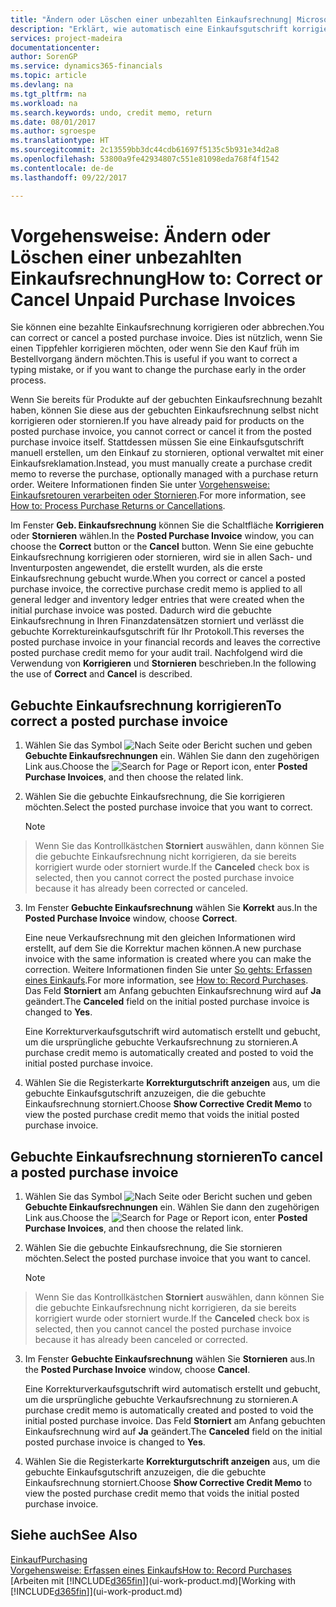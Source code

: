 ```yaml
---
title: "Ändern oder Löschen einer unbezahlten Einkaufsrechnung| Microsoft Docs"
description: "Erklärt, wie automatisch eine Einkaufsgutschrift korrigiert, abgebrochen oder rückgängig gemacht wird und eine gebuchte Einkaufsrechnung erstellt wird."
services: project-madeira
documentationcenter: 
author: SorenGP
ms.service: dynamics365-financials
ms.topic: article
ms.devlang: na
ms.tgt_pltfrm: na
ms.workload: na
ms.search.keywords: undo, credit memo, return
ms.date: 08/01/2017
ms.author: sgroespe
ms.translationtype: HT
ms.sourcegitcommit: 2c13559bb3dc44cdb61697f5135c5b931e34d2a8
ms.openlocfilehash: 53800a9fe42934807c551e81098eda768f4f1542
ms.contentlocale: de-de
ms.lasthandoff: 09/22/2017

---
```

# <a name="how-to-correct-or-cancel-unpaid-purchase-invoices"></a><span data-ttu-id="c7e36-103">Vorgehensweise: Ändern oder Löschen einer unbezahlten Einkaufsrechnung</span><span class="sxs-lookup"><span data-stu-id="c7e36-103">How to: Correct or Cancel Unpaid Purchase Invoices</span></span>
<span data-ttu-id="c7e36-104">Sie können eine bezahlte Einkaufsrechnung korrigieren oder abbrechen.</span><span class="sxs-lookup"><span data-stu-id="c7e36-104">You can correct or cancel a posted purchase invoice.</span></span> <span data-ttu-id="c7e36-105">Dies ist nützlich, wenn Sie einen Tippfehler korrigieren möchten, oder wenn Sie den Kauf früh im Bestellvorgang ändern möchten.</span><span class="sxs-lookup"><span data-stu-id="c7e36-105">This is useful if you want to correct a typing mistake, or if you want to change the purchase early in the order process.</span></span>

<span data-ttu-id="c7e36-106">Wenn Sie bereits für Produkte auf der gebuchten Einkaufsrechnung bezahlt haben, können Sie diese aus der gebuchten Einkaufsrechnung selbst nicht korrigieren oder stornieren.</span><span class="sxs-lookup"><span data-stu-id="c7e36-106">If you have already paid for products on the posted purchase invoice, you cannot correct or cancel it from the posted purchase invoice itself.</span></span> <span data-ttu-id="c7e36-107">Stattdessen müssen Sie eine Einkaufsgutschrift manuell erstellen, um den Einkauf zu stornieren, optional verwaltet mit einer Einkaufsreklamation.</span><span class="sxs-lookup"><span data-stu-id="c7e36-107">Instead, you must manually create a purchase credit memo to reverse the purchase, optionally managed with a purchase return order.</span></span> <span data-ttu-id="c7e36-108">Weitere Informationen finden Sie unter [Vorgehensweise: Einkaufsretouren verarbeiten oder Stornieren](purchasing-how-process-purchase-returns-cancellations.md).</span><span class="sxs-lookup"><span data-stu-id="c7e36-108">For more information, see [How to: Process Purchase Returns or Cancellations](purchasing-how-process-purchase-returns-cancellations.md).</span></span>

<span data-ttu-id="c7e36-109">Im Fenster **Geb. Einkaufsrechnung** können Sie die Schaltfläche **Korrigieren** oder **Stornieren** wählen.</span><span class="sxs-lookup"><span data-stu-id="c7e36-109">In the **Posted Purchase Invoice** window, you can choose the **Correct** button or the **Cancel** button.</span></span> <span data-ttu-id="c7e36-110">Wenn Sie eine gebuchte Einkaufsrechnung korrigieren oder stornieren, wird sie in allen Sach- und Inventurposten angewendet, die erstellt wurden, als die erste Einkaufsrechnung gebucht wurde.</span><span class="sxs-lookup"><span data-stu-id="c7e36-110">When you correct or cancel a posted purchase invoice, the corrective purchase credit memo is applied to all general ledger and inventory ledger entries that were created when the initial purchase invoice was posted.</span></span> <span data-ttu-id="c7e36-111">Dadurch wird die gebuchte Einkaufsrechnung in Ihren Finanzdatensätzen storniert und verlässt die gebuchte Korrektureinkaufsgutschrift für Ihr Protokoll.</span><span class="sxs-lookup"><span data-stu-id="c7e36-111">This reverses the posted purchase invoice in your financial records and leaves the corrective posted purchase credit memo for your audit trail.</span></span> <span data-ttu-id="c7e36-112">Nachfolgend wird die Verwendung von **Korrigieren** und **Stornieren** beschrieben.</span><span class="sxs-lookup"><span data-stu-id="c7e36-112">In the following the use of **Correct** and **Cancel** is described.</span></span>

## <a name="to-correct-a-posted-purchase-invoice"></a><span data-ttu-id="c7e36-113">Gebuchte Einkaufsrechnung korrigieren</span><span class="sxs-lookup"><span data-stu-id="c7e36-113">To correct a posted purchase invoice</span></span>
1. <span data-ttu-id="c7e36-114">Wählen Sie das Symbol ![Nach Seite oder Bericht suchen](media/ui-search/search_small.png "Nach Seite oder Bericht suchen") und geben **Gebuchte Einkaufsrechnungen** ein. Wählen Sie dann den zugehörigen Link aus.</span><span class="sxs-lookup"><span data-stu-id="c7e36-114">Choose the ![Search for Page or Report](media/ui-search/search_small.png "Search for Page or Report icon") icon, enter **Posted Purchase Invoices**, and then choose the related link.</span></span>  
2. <span data-ttu-id="c7e36-115">Wählen Sie die gebuchte Einkaufsrechnung, die Sie korrigieren möchten.</span><span class="sxs-lookup"><span data-stu-id="c7e36-115">Select the posted purchase invoice that you want to correct.</span></span>  

    > [!NOTE]  
>   <span data-ttu-id="c7e36-116">Wenn Sie das Kontrollkästchen **Storniert** auswählen, dann können Sie die gebuchte Einkaufsrechnung nicht korrigieren, da sie bereits korrigiert wurde oder storniert wurde.</span><span class="sxs-lookup"><span data-stu-id="c7e36-116">If the **Canceled** check box is selected, then you cannot correct the posted purchase invoice because it has already been corrected or canceled.</span></span>
3. <span data-ttu-id="c7e36-117">Im Fenster **Gebuchte Einkaufsrechnung** wählen Sie **Korrekt** aus.</span><span class="sxs-lookup"><span data-stu-id="c7e36-117">In the **Posted Purchase Invoice** window, choose **Correct**.</span></span>

    <span data-ttu-id="c7e36-118">Eine neue Verkaufsrechnung mit den gleichen Informationen wird erstellt, auf dem Sie die Korrektur machen können.</span><span class="sxs-lookup"><span data-stu-id="c7e36-118">A new purchase invoice with the same information is created where you can make the correction.</span></span> <span data-ttu-id="c7e36-119">Weitere Informationen finden Sie unter [So gehts: Erfassen eines Einkaufs](purchasing-how-record-purchases.md).</span><span class="sxs-lookup"><span data-stu-id="c7e36-119">For more information, see [How to: Record Purchases](purchasing-how-record-purchases.md).</span></span> <span data-ttu-id="c7e36-120">Das Feld **Storniert** am Anfang gebuchten Einkaufsrechnung wird auf **Ja** geändert.</span><span class="sxs-lookup"><span data-stu-id="c7e36-120">The **Canceled** field on the initial posted purchase invoice is changed to **Yes**.</span></span>

    <span data-ttu-id="c7e36-121">Eine Korrekturverkaufsgutschrift wird automatisch erstellt und gebucht, um die ursprüngliche gebuchte Verkaufsrechnung zu stornieren.</span><span class="sxs-lookup"><span data-stu-id="c7e36-121">A purchase credit memo is automatically created and posted to void the initial posted purchase invoice.</span></span>
4. <span data-ttu-id="c7e36-122">Wählen Sie die Registerkarte **Korrekturgutschrift anzeigen** aus, um die gebuchte Einkaufsgutschrift anzuzeigen, die die gebuchte Einkaufsrechnung storniert.</span><span class="sxs-lookup"><span data-stu-id="c7e36-122">Choose **Show Corrective Credit Memo** to view the posted purchase credit memo that voids the initial posted purchase invoice.</span></span>

## <a name="to-cancel-a-posted-purchase-invoice"></a><span data-ttu-id="c7e36-123">Gebuchte Einkaufsrechnung stornieren</span><span class="sxs-lookup"><span data-stu-id="c7e36-123">To cancel a posted purchase invoice</span></span>
1. <span data-ttu-id="c7e36-124">Wählen Sie das Symbol ![Nach Seite oder Bericht suchen](media/ui-search/search_small.png "Nach Seite oder Bericht suchen") und geben **Gebuchte Einkaufsrechnungen** ein. Wählen Sie dann den zugehörigen Link aus.</span><span class="sxs-lookup"><span data-stu-id="c7e36-124">Choose the ![Search for Page or Report](media/ui-search/search_small.png "Search for Page or Report icon") icon, enter **Posted Purchase Invoices**, and then choose the related link.</span></span>  
2. <span data-ttu-id="c7e36-125">Wählen Sie die gebuchte Einkaufsrechnung, die Sie stornieren möchten.</span><span class="sxs-lookup"><span data-stu-id="c7e36-125">Select the posted purchase invoice that you want to cancel.</span></span>

    > [!NOTE]  
>   <span data-ttu-id="c7e36-126">Wenn Sie das Kontrollkästchen **Storniert** auswählen, dann können Sie die gebuchte Einkaufsrechnung nicht korrigieren, da sie bereits korrigiert wurde oder storniert wurde.</span><span class="sxs-lookup"><span data-stu-id="c7e36-126">If the **Canceled** check box is selected, then you cannot cancel the posted purchase invoice because it has already been canceled or corrected.</span></span>
3. <span data-ttu-id="c7e36-127">Im Fenster **Gebuchte Einkaufsrechnung** wählen Sie **Stornieren** aus.</span><span class="sxs-lookup"><span data-stu-id="c7e36-127">In the **Posted Purchase Invoice** window, choose **Cancel**.</span></span>

    <span data-ttu-id="c7e36-128">Eine Korrekturverkaufsgutschrift wird automatisch erstellt und gebucht, um die ursprüngliche gebuchte Verkaufsrechnung zu stornieren.</span><span class="sxs-lookup"><span data-stu-id="c7e36-128">A purchase credit memo is automatically created and posted to void the initial posted purchase invoice.</span></span> <span data-ttu-id="c7e36-129">Das Feld **Storniert** am Anfang gebuchten Einkaufsrechnung wird auf **Ja** geändert.</span><span class="sxs-lookup"><span data-stu-id="c7e36-129">The **Canceled** field on the initial posted purchase invoice is changed to **Yes**.</span></span>
4. <span data-ttu-id="c7e36-130">Wählen Sie die Registerkarte **Korrekturgutschrift anzeigen** aus, um die gebuchte Einkaufsgutschrift anzuzeigen, die die gebuchte Einkaufsrechnung storniert.</span><span class="sxs-lookup"><span data-stu-id="c7e36-130">Choose **Show Corrective Credit Memo** to view the posted purchase credit memo that voids the initial posted purchase invoice.</span></span>

## <a name="see-also"></a><span data-ttu-id="c7e36-131">Siehe auch</span><span class="sxs-lookup"><span data-stu-id="c7e36-131">See Also</span></span>
[<span data-ttu-id="c7e36-132">Einkauf</span><span class="sxs-lookup"><span data-stu-id="c7e36-132">Purchasing</span></span>](purchasing-manage-purchasing.md)  
[<span data-ttu-id="c7e36-133">Vorgehensweise: Erfassen eines Einkaufs</span><span class="sxs-lookup"><span data-stu-id="c7e36-133">How to: Record Purchases</span></span>](purchasing-how-record-purchases.md)  
<span data-ttu-id="c7e36-134">[Arbeiten mit [!INCLUDE[d365fin](includes/d365fin_md.md)]](ui-work-product.md)</span><span class="sxs-lookup"><span data-stu-id="c7e36-134">[Working with [!INCLUDE[d365fin](includes/d365fin_md.md)]](ui-work-product.md)</span></span>

